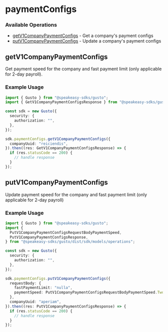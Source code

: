 # paymentConfigs

### Available Operations

* [getV1CompanyPaymentConfigs](#getv1companypaymentconfigs) - Get a company's payment configs
* [putV1CompanyPaymentConfigs](#putv1companypaymentconfigs) - Update a company's payment configs

## getV1CompanyPaymentConfigs

Get payment speed for the company and fast payment limit (only applicable for 2-day payroll).

### Example Usage

```typescript
import { Gusto } from "@speakeasy-sdks/gusto";
import { GetV1CompanyPaymentConfigsResponse } from "@speakeasy-sdks/gusto/dist/sdk/models/operations";

const sdk = new Gusto({
  security: {
    authorization: "",
  },
});

sdk.paymentConfigs.getV1CompanyPaymentConfigs({
  companyUuid: "reiciendis",
}).then((res: GetV1CompanyPaymentConfigsResponse) => {
  if (res.statusCode == 200) {
    // handle response
  }
});
```

## putV1CompanyPaymentConfigs

Update payment speed for the company and fast payment limit (only applicable for 2-day payroll)

### Example Usage

```typescript
import { Gusto } from "@speakeasy-sdks/gusto";
import {
  PutV1CompanyPaymentConfigsRequestBodyPaymentSpeed,
  PutV1CompanyPaymentConfigsResponse,
} from "@speakeasy-sdks/gusto/dist/sdk/models/operations";

const sdk = new Gusto({
  security: {
    authorization: "",
  },
});

sdk.paymentConfigs.putV1CompanyPaymentConfigs({
  requestBody: {
    fastPaymentLimit: "nulla",
    paymentSpeed: PutV1CompanyPaymentConfigsRequestBodyPaymentSpeed.TwoDay,
  },
  companyUuid: "aperiam",
}).then((res: PutV1CompanyPaymentConfigsResponse) => {
  if (res.statusCode == 200) {
    // handle response
  }
});
```
